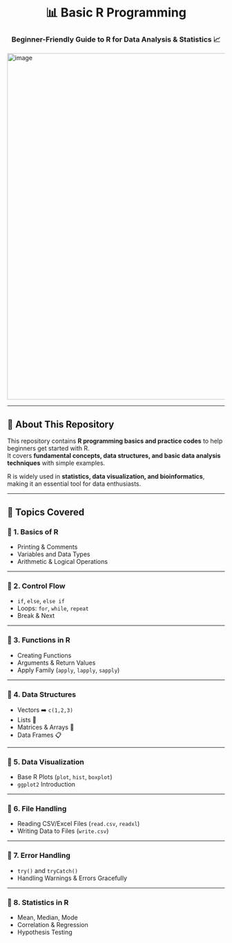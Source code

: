 <!-- Repo Header -->
<h1 align="center">📊 Basic R Programming</h1>
<h3 align="center">Beginner-Friendly Guide to R for Data Analysis & Statistics 📈</h3>
<img width="1573" height="801" alt="image" src="https://github.com/user-attachments/assets/253c4b0d-7413-4c7c-a32d-7985e520f4c5" />


---

## 📌 About This Repository  
This repository contains **R programming basics and practice codes** to help beginners get started with R.  
It covers **fundamental concepts, data structures, and basic data analysis techniques** with simple examples.  

R is widely used in **statistics, data visualization, and bioinformatics**, making it an essential tool for data enthusiasts.  

---

## 🧩 Topics Covered  

### 🔹 1. Basics of R  
- Printing & Comments  
- Variables and Data Types  
- Arithmetic & Logical Operations  

---

### 🔹 2. Control Flow  
- `if`, `else`, `else if`  
- Loops: `for`, `while`, `repeat`  
- Break & Next  

---

### 🔹 3. Functions in R  
- Creating Functions  
- Arguments & Return Values  
- Apply Family (`apply`, `lapply`, `sapply`)  

---

### 🔹 4. Data Structures  
- Vectors ➡️ `c(1,2,3)`  
- Lists 🔗  
- Matrices & Arrays 🧮  
- Data Frames 📋  

---

### 🔹 5. Data Visualization  
- Base R Plots (`plot`, `hist`, `boxplot`)  
- `ggplot2` Introduction  

---

### 🔹 6. File Handling  
- Reading CSV/Excel Files (`read.csv`, `readxl`)  
- Writing Data to Files (`write.csv`)  

---

### 🔹 7. Error Handling  
- `try()` and `tryCatch()`  
- Handling Warnings & Errors Gracefully  

---

### 🔹 8. Statistics in R  
- Mean, Median, Mode  
- Correlation & Regression  
- Hypothesis Testing  
